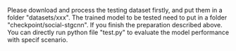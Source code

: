 Please download and process the testing dataset firstly, and put them in a folder "datasets/xxx". The trained model to be tested need to put in a folder "checkpoint/social-stgcnn".
If you finish the preparation described above. You can directly run python file "test.py" to evaluate the model performance with specif scenario.
